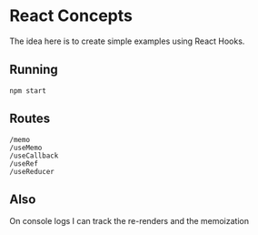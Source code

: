 # React Concepts
The idea here is to create simple examples using React Hooks. 

## Running
``` npm start ```

## Routes

```
/memo
/useMemo
/useCallback
/useRef
/useReducer
```

## Also
On console logs I can track the re-renders and the memoization 

